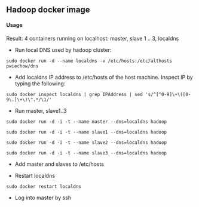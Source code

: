 ## Hadoop docker image

#### Usage

Result: 4 containers running on localhost: master, slave 1 .. 3, localdns

* Run local DNS used by hadoop cluster:

`sudo docker run -d --name localdns -v /etc/hosts:/etc/althosts pwiechow/dns`

* Add localdns IP address to /etc/hosts of the host machine. Inspect IP by typing the following:

`sudo docker inspect localdns | grep IPAddress | sed 's/^[^0-9]\+\([0-9\.]\+\)\".*/\1/'`

* Run master, slave1..3

`sudo docker run -d -i -t --name master --dns=localdns hadoop`

`sudo docker run -d -i -t --name slave1 --dns=localdns hadoop`

`sudo docker run -d -i -t --name slave2 --dns=localdns hadoop`

`sudo docker run -d -i -t --name slave3 --dns=localdns hadoop`

* Add master and slaves to /etc/hosts

* Restart localdns

`sudo docker restart localdns`

* Log into master by ssh
